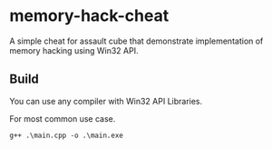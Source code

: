 # memory-hack-cheat
A simple cheat for assault cube that demonstrate implementation of memory hacking using Win32 API.

## Build
You can use any compiler with Win32 API Libraries.

For most common use case.
```ps
g++ .\main.cpp -o .\main.exe
```
